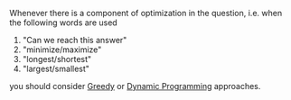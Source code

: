 Whenever there is a component of optimization in the question, i.e. when the following words are used

1. "Can we reach this answer"
2. "minimize/maximize"
3. "longest/shortest"
4. "largest/smallest"

you should consider [Greedy](../greedy.md) or [Dynamic Programming](../dynamic%20programming.md) approaches.

